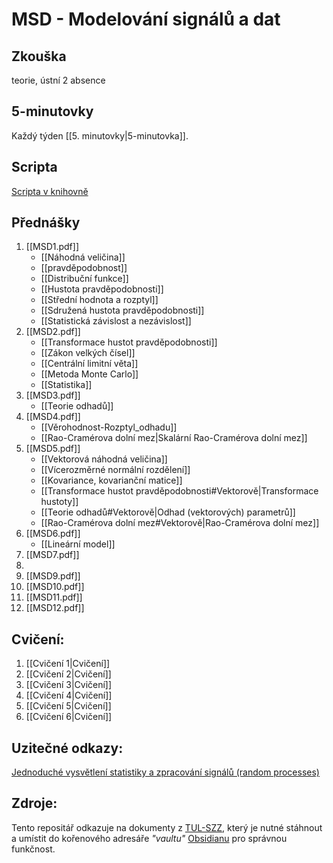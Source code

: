 # MSD - Modelování signálů a dat
## Zkouška 
teorie, ústní
2 absence

## 5-minutovky
Každý týden [[5. minutovky|5-minutovka]].

## Scripta
[Scripta v knihovně](https://knihovna-opac.tul.cz/records/dadfa210-84b1-48ea-95a1-4cfc3f4c42fb)

## Přednášky
1. [[MSD1.pdf]] 
	- [[Náhodná veličina]] 
	- [[pravděpodobnost]] 
	- [[Distribuční funkce]] 
	- [[Hustota pravděpodobnosti]]
	- [[Střední hodnota a rozptyl]]
	- [[Sdružená hustota pravděpodobnosti]]
	- [[Statistická závislost a nezávislost]]
2. [[MSD2.pdf]]
	- [[Transformace hustot pravděpodobnosti]]
	- [[Zákon velkých čísel]]
	- [[Centrální limitní věta]]
	- [[Metoda Monte Carlo]]
	- [[Statistika]]
3. [[MSD3.pdf]]
	- [[Teorie odhadů]]
4. [[MSD4.pdf]]
	- [[Věrohodnost-Rozptyl_odhadu]]
	- [[Rao-Cramérova dolní mez|Skalární Rao-Cramérova dolní mez]]
5. [[MSD5.pdf]]
	- [[Vektorová náhodná veličina]]
	- [[Vícerozměrné normální rozdělení]]
	- [[Kovariance, kovarianční matice]]
	- [[Transformace hustot pravděpodobnosti#Vektorově|Transformace hustoty]]
	- [[Teorie odhadů#Vektorově|Odhad (vektorových) parametrů]]
	- [[Rao-Cramérova dolní mez#Vektorově|Rao-Cramérova dolní mez]]
6. [[MSD6.pdf]]
	- [[Lineární model]] 
1. [[MSD7.pdf]]
2. 
3. [[MSD9.pdf]]
4. [[MSD10.pdf]]
5. [[MSD11.pdf]]
6. [[MSD12.pdf]]

## Cvičení:
1. [[Cvičení 1|Cvičení]]
2. [[Cvičení 2|Cvičení]]
3. [[Cvičení 3|Cvičení]]
4. [[Cvičení 4|Cvičení]]
5. [[Cvičení 5|Cvičení]]
6. [[Cvičení 6|Cvičení]]

## Uzitečné odkazy:
[Jednoduché vysvětlení statistiky a zpracování signálů (random processes)](https://www.probabilitycourse.com)

## Zdroje:
Tento repositář odkazuje na dokumenty z [TUL-SZZ](https://github.com/elPytel/TUL-SZZ), který je nutné stáhnout a umístit do kořenového adresáře *"vaultu"* [Obsidianu](https://obsidian.md/) pro správnou funkčnost. 